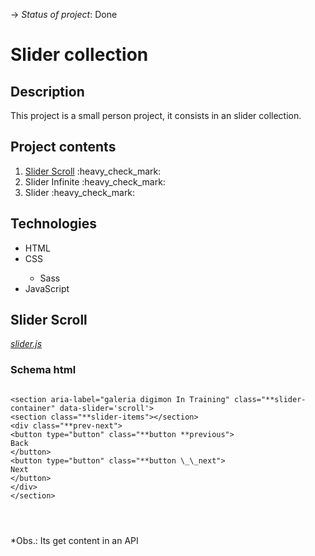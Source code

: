 -> _Status of project_: Done

# Slider collection

## Description

<p>This project is a small person project, it consists in an slider collection.</p>

## Project contents

<ol>
   <li><a href='#sliderScroll'>Slider Scroll</a> :heavy_check_mark:</li>
   <li>Slider Infinite :heavy_check_mark:</li>
   <li>Slider :heavy_check_mark:</li>
</ol>

## Technologies

<ul>
   <li>HTML</li>
   <li>CSS</li>
   <ul>
      <li>Sass</li>
   </ul>
   <li>JavaScript</li>
</ul>

<h2 id = 'sliderScroll'>Slider Scroll</h2>

<a href="https://github.com/AlvesPHGA/slider/blob/main/scripts/slider-infinite.js" style = 'font-style: italic'>slider.js</a>

### Schema html

<pre>
<code>
&lt;section aria-label="galeria digimon In Training" class="**slider-container" data-slider='scroll'&gt;
&lt;section class="**slider-items"&gt;&lt;/section&gt;
&lt;div class="**prev-next"&gt;
&lt;button type="button" class="**button **previous"&gt;
Back
&lt;/button&gt;
&lt;button type="button" class="**button \_\_next"&gt;
Next
&lt;/button&gt;
&lt;/div&gt;
&lt;/section&gt;
</pre>
</code>

\*Obs.: Its get content in an API
